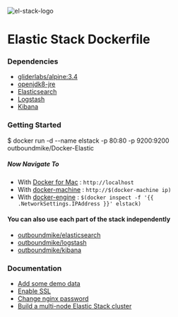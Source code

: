 ![el-stack-logo](https://raw.githubusercontent.com/blacktop/docker-elastic-stack/master/docs/img/el_stack_logo.png)

Elastic Stack Dockerfile
========================

### Dependencies

-	[gliderlabs/alpine:3.4](https://index.docker.io/_/gliderlabs/alpine/)
-	[openjdk8-jre](https://pkgs.alpinelinux.org/package/v3.4/community/x86_64/openjdk8-jre)
-	[Elasticsearch](https://www.elastic.co/products/elasticsearch)
-	[Logstash](https://www.elastic.co/products/logstash)
-	[Kibana](https://www.elastic.co/products/kibana)

### Getting Started

$ docker run -d --name elstack -p 80:80 -p 9200:9200 outboundmike/Docker-Elastic

##### Now Navigate To

-	With [Docker for Mac](https://docs.docker.com/engine/installation/mac/) : `http://localhost`
-	With [docker-machine](https://docs.docker.com/machine/) : `http://$(docker-machine ip)`
-	With [docker-engine](https://docker.github.io/engine/installation/) : `$(docker inspect -f '{{ .NetworkSettings.IPAddress }}' elstack)`


#### You can also use each part of the stack independently

-	[outboundmike/elasticsearch](https://github.com/blacktop/docker-elasticsearch-alpine)
-	[outboundmike/logstash](https://github.com/blacktop/docker-logstash-alpine)
-	[outboundmike/kibana](https://github.com/blacktop/docker-kibana-alpine)

### Documentation

-	[Add some demo data](docs/add-data.md)
-	[Enable SSL](docs/ssl.md)
-	[Change nginx password](docs/change-pass.md)
-	[Build a multi-node Elastic Stack cluster](docs/mutil-node.md)
